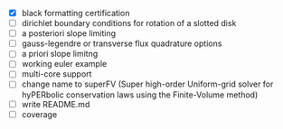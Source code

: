 - [x] black formatting certification
- [ ] dirichlet boundary conditions for rotation of a slotted disk
- [ ] a posteriori slope limiting
- [ ] gauss-legendre or transverse flux quadrature options
- [ ] a priori slope limitng
- [ ] working euler example
- [ ] multi-core support
- [ ] change name to superFV (Super high-order Uniform-grid solver for hyPERbolic conservation laws using the Finite-Volume method)
- [ ] write README.md
- [ ] coverage
